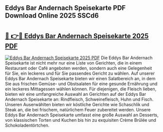 ## Eddys Bar Andernach Speisekarte PDF Download Online 2025 SSCd6

# <h2><a href="http://gc7z6o.nevu.top/?p=Eddys+Bar+Andernach+Speisekarte">🔗 👉🔴 Eddys Bar Andernach Speisekarte 2025 PDF</a></h2>

[![Eddys Bar Andernach Speisekarte 2025 PDF](https://i.imgur.com/dBaPXMq.png)](http://gc7z6o.nevu.top/?p=Eddys+Bar+Andernach+Speisekarte)
Die Eddys Bar Andernach Speisekarte ist nicht mehr nur eine Liste von Gerichten, die in einem Restaurant oder Café angeboten werden, sondern auch eine Gelegenheit für Sie, ein leckeres und für Sie passendes Gericht zu wählen. Auf unserer Eddys Bar Andernach Speisekarte bieten wir einen Salatbereich an, in dem Sie aus frischen Gemüse- und Obstsalaten für eine gesunde Ernährung und ein leckeres Mittagessen wählen können. Für diejenigen, die Fleisch lieben, bieten wir eine umfangreiche Auswahl an Gerichten auf der Eddys Bar Andernach Speisekarte an: Rindfleisch, Schweinefleisch, Huhn und Fisch. Unseren Auserwählten bieten wir köstliche Gerichte wie Schaschlik und Steak an, die bei frischem, natürlichem Feuer zubereitet werden. Unsere Eddys Bar Andernach Speisekarte umfasst eine große Auswahl an Desserts, von klassischen Torten und Kuchen bis hin zu exquisiten Crème Brûlée und Schokoladentörtchen.

